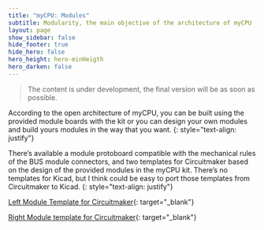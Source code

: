 ```yaml
---
title: "myCPU: Modules"
subtitle: Modularity, the main objective of the architecture of myCPU
layout: page
show_sidebar: false
hide_footer: true
hide_hero: false
hero_height: hero-minHeigth
hero_darken: false
---
```

> The content is under development, the final version will be as soon as possible.

According to the open architecture of myCPU, you can be built using the provided module boards with the kit or you can design your own modules and build yours modules in the way that you want.
{: style="text-align: justify"}

There’s available a module protoboard compatible with the mechanical rules of the BUS module connectors, and two templates for Circuitmaker based on the design of the provided modules in the myCPU kit. There’s no templates for Kicad, but I think could be easy to port those templates from Circuitmaker to Kicad.
{: style="text-align: justify"}

[Left Module Template for Circuitmaker](https://365.altium.com/files/542A51CB-D3F5-471C-9FC4-43AD8714FD79){: target="_blank"}

[Right Module template for Circuitmaker](https://365.altium.com/files/E8AF4265-878A-4EC3-9850-60F230232D3B){: target="_blank"}